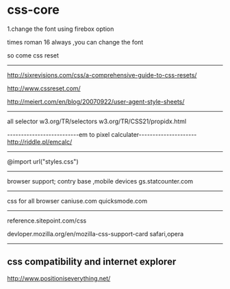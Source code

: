 css-core
========
1.change the font using firebox option

times roman 16 always ,you can change the font

so come css reset

------------------------------------------------------------

http://sixrevisions.com/css/a-comprehensive-guide-to-css-resets/

http://www.cssreset.com/

http://meiert.com/en/blog/20070922/user-agent-style-sheets/



----------------------------------------------------------------------------------

all selector
w3.org/TR/selectors
w3.org/TR/CSS21/propidx.html


--------------------------em to pixel calculater---------------------
http://riddle.pl/emcalc/

-------------------------------------------------
<link href="styles.css" type="text/css" rel="stylesheet">
@import url("styles.css")

----------------------------------------------------------------------
browser support;
contry base ,mobile devices
gs.statcounter.com

---------------------------------------
css for all browser
caniuse.com
quicksmode.com

----------------------
reference.sitepoint.com/css

devloper.mozilla.org/en/mozilla-css-support-card
safari,opera

-------------------------------------
css compatibility and internet explorer
-------------------------------------------------------
http://www.positioniseverything.net/
